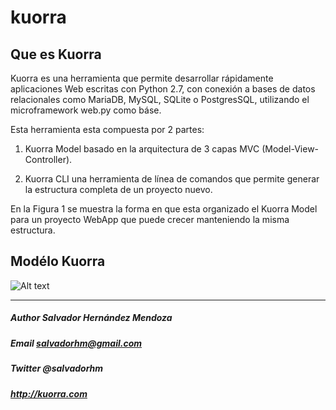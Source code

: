 # kuorra

## Que es Kuorra

Kuorra es una herramienta que permite desarrollar rápidamente aplicaciones Web escritas con Python 2.7, con conexión a bases de datos relacionales como  MariaDB, MySQL, SQLite o PostgresSQL, utilizando el microframework web.py como báse.


Esta herramienta esta compuesta por 2 partes:

  1. Kuorra Model basado en la arquitectura de 3 capas MVC (Model-View-Controller).

  2. Kuorra CLI una herramienta de línea de comandos que permite generar la estructura completa de un proyecto nuevo.

En la Figura 1 se muestra la forma en que esta organizado el Kuorra Model para un proyecto WebApp que puede crecer manteniendo la misma estructura.
## Modélo Kuorra

![Alt text](https://github.com/salvadorhm/kuorra/blob/master/docs/images/kuorra.png "Modélo Kuorra")


****

##### Author Salvador Hernández Mendoza
##### Email salvadorhm@gmail.com
##### Twitter @salvadorhm
##### http://kuorra.com
